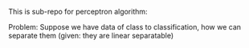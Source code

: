 This is sub-repo for perceptron algorithm:

Problem: Suppose we have data of class to classification, how we can separate them (given: they are linear separatable)

